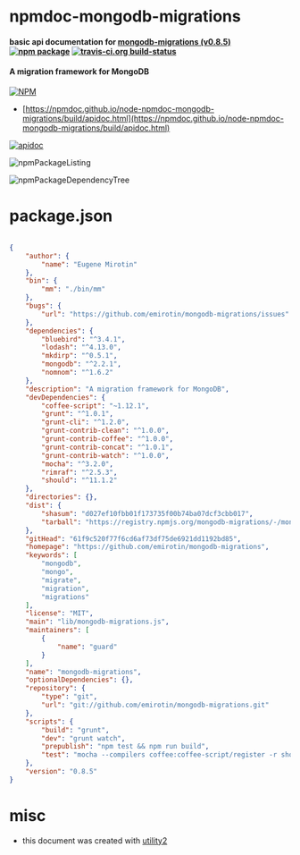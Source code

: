 # npmdoc-mongodb-migrations

#### basic api documentation for  [mongodb-migrations (v0.8.5)](https://github.com/emirotin/mongodb-migrations)  [![npm package](https://img.shields.io/npm/v/npmdoc-mongodb-migrations.svg?style=flat-square)](https://www.npmjs.org/package/npmdoc-mongodb-migrations) [![travis-ci.org build-status](https://api.travis-ci.org/npmdoc/node-npmdoc-mongodb-migrations.svg)](https://travis-ci.org/npmdoc/node-npmdoc-mongodb-migrations)

#### A migration framework for MongoDB

[![NPM](https://nodei.co/npm/mongodb-migrations.png?downloads=true&downloadRank=true&stars=true)](https://www.npmjs.com/package/mongodb-migrations)

- [https://npmdoc.github.io/node-npmdoc-mongodb-migrations/build/apidoc.html](https://npmdoc.github.io/node-npmdoc-mongodb-migrations/build/apidoc.html)

[![apidoc](https://npmdoc.github.io/node-npmdoc-mongodb-migrations/build/screenCapture.buildCi.browser.%252Ftmp%252Fbuild%252Fapidoc.html.png)](https://npmdoc.github.io/node-npmdoc-mongodb-migrations/build/apidoc.html)

![npmPackageListing](https://npmdoc.github.io/node-npmdoc-mongodb-migrations/build/screenCapture.npmPackageListing.svg)

![npmPackageDependencyTree](https://npmdoc.github.io/node-npmdoc-mongodb-migrations/build/screenCapture.npmPackageDependencyTree.svg)



# package.json

```json

{
    "author": {
        "name": "Eugene Mirotin"
    },
    "bin": {
        "mm": "./bin/mm"
    },
    "bugs": {
        "url": "https://github.com/emirotin/mongodb-migrations/issues"
    },
    "dependencies": {
        "bluebird": "^3.4.1",
        "lodash": "^4.13.0",
        "mkdirp": "^0.5.1",
        "mongodb": "^2.2.1",
        "nomnom": "^1.6.2"
    },
    "description": "A migration framework for MongoDB",
    "devDependencies": {
        "coffee-script": "~1.12.1",
        "grunt": "^1.0.1",
        "grunt-cli": "^1.2.0",
        "grunt-contrib-clean": "^1.0.0",
        "grunt-contrib-coffee": "^1.0.0",
        "grunt-contrib-concat": "^1.0.1",
        "grunt-contrib-watch": "^1.0.0",
        "mocha": "^3.2.0",
        "rimraf": "^2.5.3",
        "should": "^11.1.2"
    },
    "directories": {},
    "dist": {
        "shasum": "d027ef10fbb01f173735f00b74ba07dcf3cbb017",
        "tarball": "https://registry.npmjs.org/mongodb-migrations/-/mongodb-migrations-0.8.5.tgz"
    },
    "gitHead": "61f9c520f77f6cd6af73df75de6921dd1192bd85",
    "homepage": "https://github.com/emirotin/mongodb-migrations",
    "keywords": [
        "mongodb",
        "mongo",
        "migrate",
        "migration",
        "migrations"
    ],
    "license": "MIT",
    "main": "lib/mongodb-migrations.js",
    "maintainers": [
        {
            "name": "guard"
        }
    ],
    "name": "mongodb-migrations",
    "optionalDependencies": {},
    "repository": {
        "type": "git",
        "url": "git://github.com/emirotin/mongodb-migrations.git"
    },
    "scripts": {
        "build": "grunt",
        "dev": "grunt watch",
        "prepublish": "npm test && npm run build",
        "test": "mocha --compilers coffee:coffee-script/register -r should"
    },
    "version": "0.8.5"
}
```



# misc
- this document was created with [utility2](https://github.com/kaizhu256/node-utility2)

